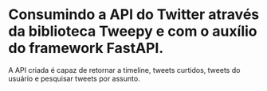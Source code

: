 <h1> Consumindo a API do Twitter através da biblioteca Tweepy e com o auxílio do framework FastAPI.</h1>
<p>A API criada é capaz de retornar a timeline, tweets curtidos, tweets do usuário e pesquisar tweets por assunto.</p>
